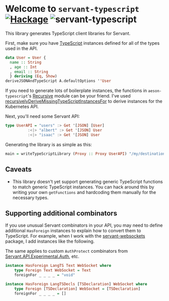 # Welcome to `servant-typescript` [![Hackage](https://img.shields.io/hackage/v/servant-typescript.svg)](https://hackage.haskell.org/package/servant-typescript) ![servant-typescript](https://github.com/codedownio/servant-typescript/workflows/servant-typescript/badge.svg)


This library generates TypeScript client libraries for Servant.

First, make sure you have [TypeScript](https://hackage.haskell.org/package/aeson-typescript) instances defined for all of the types used in the API.

```haskell
data User = User {
  name :: String
  , age :: Int
  , email :: String
  } deriving (Eq, Show)
deriveJSONAndTypeScript A.defaultOptions ''User
```

If you need to generate lots of boilerplate instances, the functions in `aeson-typescript`'s [Recursive](https://hackage.haskell.org/package/aeson-typescript-0.4.0.0/docs/Data-Aeson-TypeScript-Recursive.html) module can be your friend.
I've used [recursivelyDeriveMissingTypeScriptInstancesFor](https://hackage.haskell.org/package/aeson-typescript-0.4.0.0/docs/Data-Aeson-TypeScript-Recursive.html#v:recursivelyDeriveMissingTypeScriptInstancesFor) to derive instances for the Kubernetes API.

Next, you'll need some Servant API:

```haskell
type UserAPI = "users" :> Get '[JSON] [User]
          :<|> "albert" :> Get '[JSON] User
          :<|> "isaac" :> Get '[JSON] User
```

Generating the library is as simple as this:

```haskell
main = writeTypeScriptLibrary (Proxy :: Proxy UserAPI) "/my/destination/folder/"
```
## Caveats

* This library doesn't yet support generating generic TypeScript functions to match generic TypeScript instances. You can hack around this by writing your own `getFunctions` and hardcoding them manually for the necessary types.

## Supporting additional combinators

If you use unusual Servant combinators in your API, you may need to define additional `HasForeign` instances to explain how to convert them to TypeScript. For example, when I work with the [servant-websockets](https://hackage.haskell.org/package/servant-websockets) package, I add instances like the following.

The same applies to custom `AuthProtect` combinators from [Servant.API.Experimental.Auth](https://hackage.haskell.org/package/servant-0.19/docs/Servant-API-Experimental-Auth.html), etc.

```haskell
instance HasForeign LangTS Text WebSocket where
    type Foreign Text WebSocket = Text
    foreignFor _ _ _ _ = "void"

instance HasForeign LangTSDecls [TSDeclaration] WebSocket where
    type Foreign [TSDeclaration] WebSocket = [TSDeclaration]
    foreignFor _ _ _ _ = []
```
